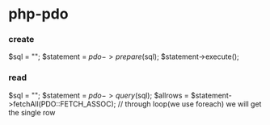 # php-pdo

### create
  
  
  
  $sql = "";
  $statement = $pdo->prepare($sql);
  $statement->execute();
  
  
  
### read
  
  
  
  $sql = "";
  $statement = $pdo->query($sql);
  $allrows = $statement->fetchAll(PDO::FETCH_ASSOC); // through loop(we use foreach) we will get the single row
 
